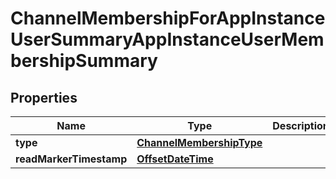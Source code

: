 

# ChannelMembershipForAppInstanceUserSummaryAppInstanceUserMembershipSummary


## Properties

| Name | Type | Description | Notes |
|------------ | ------------- | ------------- | -------------|
|**type** | [**ChannelMembershipType**](ChannelMembershipType.md) |  |  [optional] |
|**readMarkerTimestamp** | [**OffsetDateTime**](OffsetDateTime.md) |  |  [optional] |



